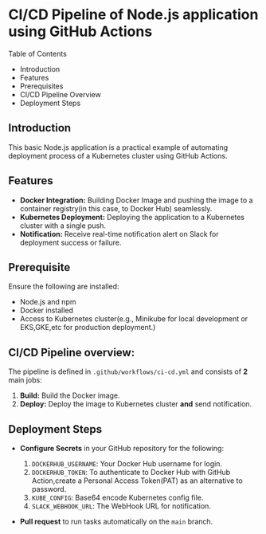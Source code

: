 # CI/CD Pipeline of Node.js application using GitHub Actions
Table of Contents
- Introduction
- Features
- Prerequisites
- CI/CD Pipeline Overview
- Deployment Steps

## Introduction
This basic Node.js application is a practical example of automating deployment process of a Kubernetes cluster using GitHub Actions. 

## Features
* **Docker Integration:** Building Docker Image and pushing the image to a container registry(in this case, to Docker Hub) seamlessly.
* **Kubernetes Deployment:** Deploying the application to a Kubernetes cluster with a single push.
* **Notification:** Receive real-time notification alert on Slack for deployment success or failure.

## Prerequisite
Ensure the following are installed:
* Node.js and npm
* Docker installed
* Access to Kubernetes cluster(e.g., Minikube for local development or EKS,GKE,etc for production deployment.)
  
## CI/CD Pipeline overview:
The pipeline is defined in `.github/workflows/ci-cd.yml` and consists of **2** main jobs:
 1. **Build:** Build the Docker image.
 2. **Deploy:** Deploy the image to Kubernetes cluster **and** send notification.

## Deployment Steps
- **Configure Secrets** in your GitHub repository for the following:
   1. `DOCKERHUB_USERNAME`: Your Docker Hub username for login.
   2. `DOCKERHUB_TOKEN`: To authenticate to Docker Hub with GitHub Action,create a Personal Access Token(PAT) as an alternative to password.  
   3. `KUBE_CONFIG`: Base64 encode Kubernetes config file.
   4. `SLACK_WEBHOOK_URL`: The WebHook URL for notification.

- **Pull request** to run tasks automatically on the `main` branch.
   





